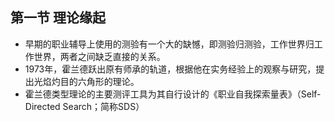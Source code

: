 ## 第一节 理论缘起
- 早期的职业辅导上使用的测验有一个大的缺憾，即测验归测验，工作世界归工作世界，两者之间缺乏直接的关系。
- 1973年，霍兰德跃出原有师承的轨道，根据他在实务经验上的观察与研究，提出光焰灼目的六角形的理论。
- 霍兰德类型理论的主要测评工具为其自行设计的《职业自我探索量表》（Self-Directed Search；简称SDS）